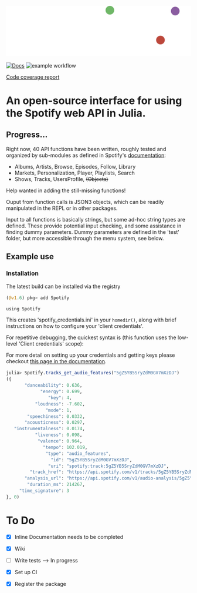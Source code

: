 ![](/docs/src/assets/logo.png)



 [![Docs](https://github.com/kwehmeyer/Spotify.jl/actions/workflows/builddoc.yml/badge.svg)](https://github.com/kwehmeyer/Spotify.jl/actions/workflows/builddoc.yml) 
![example workflow](https://github.com/kwehmeyer/Spotify.jl/actions/workflows/CI.yaml/badge.svg) 

[Code coverage report](https://htmlpreview.github.io/?https://github.com/vnegi10/Spotify.jl/blob/gh-pages/coverage/index.html)

# An open-source interface for using the Spotify web API in Julia. 



## Progress...
Right now, 40 API functions have been written, roughly tested and organized by sub-modules as defined in Spotify's [documentation](https://developer.spotify.com/documentation/general/):

* Albums, Artists, Browse, Episodes, Follow, Library
* Markets, Personalization, Player, Playlists, Search
* Shows, Tracks, UsersProfile, ~~(Objects)~~

Help wanted in adding the still-missing functions!

Ouput from function calls is JSON3 objects, which can be readily manipulated in the REPL or in other packages.

Input to all functions is basically strings, but some ad-hoc string types are defined. These provide potential input checking, and some assistance in finding dummy parameters. Dummy parameters are defined in the 'test' folder, but more accessible through the menu system, see below.

## Example use
### Installation
The latest build can be installed via the registry 
```julia
(@v1.6) pkg> add Spotify
```

    using Spotify

This creates 'spotify_credentials.ini' in your `homedir()`, along with brief instructions on how to configure your 'client credentials'.

For repetitive debugging, the quickest syntax is (this function uses the low-level 'Client credentials' scope):

For more detail on setting up your credentials and getting keys please checkout [this page in the documentation](https://kwehmeyer.github.io/Spotify.jl/dev/authentication.html#Obtaining-API-Keys).

```julia
julia> Spotify.tracks_get_audio_features("5gZ5YB5SryZdM0GV7mXzDJ")
({
       "danceability": 0.636,
             "energy": 0.699,
                "key": 4,
           "loudness": -7.602,
               "mode": 1,
        "speechiness": 0.0332,
       "acousticness": 0.0297,
   "instrumentalness": 0.0174,
           "liveness": 0.098,
            "valence": 0.964,
              "tempo": 102.019,
               "type": "audio_features",
                 "id": "5gZ5YB5SryZdM0GV7mXzDJ",
                "uri": "spotify:track:5gZ5YB5SryZdM0GV7mXzDJ",
         "track_href": "https://api.spotify.com/v1/tracks/5gZ5YB5SryZdM0GV7mXzDJ",
       "analysis_url": "https://api.spotify.com/v1/audio-analysis/5gZ5YB5SryZdM0GV7mXzDJ",
        "duration_ms": 214267,
     "time_signature": 3
}, 0)
```

# To Do
* [x] Inline Documentation needs to be completed
* [x] Wiki 
* [ ] Write tests --> In progress
* [x] Set up CI
* [x] Register the package  

